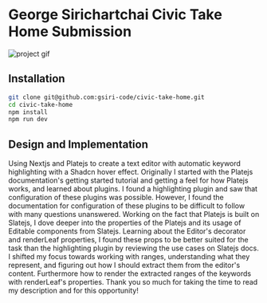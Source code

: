 # George Sirichartchai Civic Take Home Submission

![project gif]('https://raw.githubusercontent.com/gsiri-code/civic-take-home/refs/heads/main/assets/screen_recording.gif')

## Installation
```bash
git clone git@github.com:gsiri-code/civic-take-home.git
cd civic-take-home
npm install
npm run dev
```

## Design and Implementation

Using Nextjs and Platejs to create a text editor with automatic keyword highlighting with a Shadcn hover effect. Originally I started with the Platejs documentation's getting started tutorial and getting a feel for how Platejs works, and learned about plugins. I found a highlighting plugin and saw that configuration of these plugins was possible. However, I found the documentation for configuration of these plugins to be difficult to follow with many questions unanswered. Working on the fact that Platejs is built on Slatejs, I dove deeper into the properties of the Platejs and its usage of Editable components from Slatejs. Learning about the Editor's decorator and renderLeaf properties, I found these props to be better suited for the task than the highlighting plugin by reviewing the use cases on Slatejs docs. I shifted my focus towards working with ranges, understanding what they represent, and figuring out how I should extract them from the editor's content. Furthermore how to render the extracted ranges of the keywords with renderLeaf's properties. Thank you so much for taking the time to read my description and for this opportunity!
